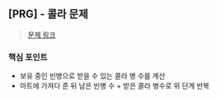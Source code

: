 ## [PRG] - 콜라 문제 
>[문제 링크](https://school.programmers.co.kr/learn/courses/30/lessons/132267)

### 핵심 포인트 
- 보유 중인 빈병으로 받을 수 있는 콜라 병 수를 계산 
- 마트에 가져다 준 뒤 남은 빈병 수 + 받은 콜라 병수로 위 단계 반복 

